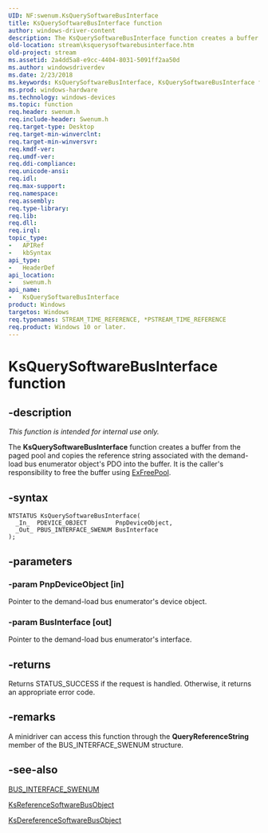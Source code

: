 ```yaml
---
UID: NF:swenum.KsQuerySoftwareBusInterface
title: KsQuerySoftwareBusInterface function
author: windows-driver-content
description: The KsQuerySoftwareBusInterface function creates a buffer from the paged pool and copies the reference string associated with the demand-load bus enumerator object's PDO into the buffer.
old-location: stream\ksquerysoftwarebusinterface.htm
old-project: stream
ms.assetid: 2a4dd5a8-e9cc-4404-8031-5091ff2aa50d
ms.author: windowsdriverdev
ms.date: 2/23/2018
ms.keywords: KsQuerySoftwareBusInterface, KsQuerySoftwareBusInterface function [Streaming Media Devices], ksfunc_58ad39a9-6e7b-416b-9ca6-a5a92bb0a7fc.xml, stream.ksquerysoftwarebusinterface, swenum/KsQuerySoftwareBusInterface
ms.prod: windows-hardware
ms.technology: windows-devices
ms.topic: function
req.header: swenum.h
req.include-header: Swenum.h
req.target-type: Desktop
req.target-min-winverclnt: 
req.target-min-winversvr: 
req.kmdf-ver: 
req.umdf-ver: 
req.ddi-compliance: 
req.unicode-ansi: 
req.idl: 
req.max-support: 
req.namespace: 
req.assembly: 
req.type-library: 
req.lib: 
req.dll: 
req.irql: 
topic_type:
-	APIRef
-	kbSyntax
api_type:
-	HeaderDef
api_location:
-	swenum.h
api_name:
-	KsQuerySoftwareBusInterface
product: Windows
targetos: Windows
req.typenames: STREAM_TIME_REFERENCE, *PSTREAM_TIME_REFERENCE
req.product: Windows 10 or later.
---
```


# KsQuerySoftwareBusInterface function


## -description


<i>This function is intended for internal use only.</i>

The <b>KsQuerySoftwareBusInterface</b> function creates a buffer from the paged pool and copies the reference string associated with the demand-load bus enumerator object's PDO into the buffer. It is the caller's responsibility to free the buffer using <a href="..\wdm\nf-wdm-exfreepool.md">ExFreePool</a>. 


## -syntax


````
NTSTATUS KsQuerySoftwareBusInterface(
  _In_  PDEVICE_OBJECT        PnpDeviceObject,
  _Out_ PBUS_INTERFACE_SWENUM BusInterface
);
````


## -parameters




### -param PnpDeviceObject [in]

Pointer to the demand-load bus enumerator's device object.


### -param BusInterface [out]

Pointer to the demand-load bus enumerator's interface.


## -returns



Returns STATUS_SUCCESS if the request is handled. Otherwise, it returns an appropriate error code.




## -remarks



A minidriver can access this function through the <b>QueryReferenceString</b> member of the BUS_INTERFACE_SWENUM structure.




## -see-also

<a href="..\swenum\ns-swenum-_bus_interface_swenum.md">BUS_INTERFACE_SWENUM</a>



<a href="..\swenum\nf-swenum-ksreferencesoftwarebusobject.md">KsReferenceSoftwareBusObject</a>



<a href="..\swenum\nf-swenum-ksdereferencesoftwarebusobject.md">KsDereferenceSoftwareBusObject</a>



 

 


